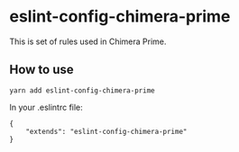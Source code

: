 # eslint-config-chimera-prime

This is set of rules used in Chimera Prime.

## How to use

```
yarn add eslint-config-chimera-prime
```

In your .eslintrc file:
```
{
    "extends": "eslint-config-chimera-prime"
}
```
